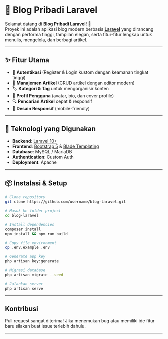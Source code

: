 # 📝 Blog Pribadi Laravel

Selamat datang di **Blog Pribadi Laravel**! 🚀  
Proyek ini adalah aplikasi blog modern berbasis **[Laravel](https://laravel.com/)** yang dirancang dengan performa tinggi, tampilan elegan, serta fitur-fitur lengkap untuk menulis, mengelola, dan berbagi artikel.

---

## ✨ Fitur Utama
- 🔐 **Autentikasi** (Register & Login kustom dengan keamanan tingkat tinggi)
- 📰 **Manajemen Artikel** (CRUD artikel dengan editor modern)
- 🏷️ **Kategori & Tag** untuk mengorganisir konten
- 👤 **Profil Pengguna** (avatar, bio, dan cover profile)
- 🔍 **Pencarian Artikel** cepat & responsif
- 📱 **Desain Responsif** (mobile-friendly)

---

## 🚀 Teknologi yang Digunakan
- **Backend**: [Laravel 10+](https://laravel.com/)
- **Frontend**: [Bootstrap 5](https://getbootstrap.com/) & [Blade Templating](https://laravel.com/docs/blade)
- **Database**: MySQL / MariaDB
- **Authentication**: Custom Auth
- **Deployment**: Apache

---

## 📦 Instalasi & Setup
```bash
# Clone repository
git clone https://github.com/username/blog-laravel.git

# Masuk ke folder project
cd blog-laravel

# Install dependencies
composer install
npm install && npm run build

# Copy file environment
cp .env.example .env

# Generate app key
php artisan key:generate

# Migrasi database
php artisan migrate --seed

# Jalankan server
php artisan serve
```

---

## Kontribusi

Pull request sangat diterima!
Jika menemukan bug atau memiliki ide fitur baru silakan buat issue terlebih dahulu.

---
